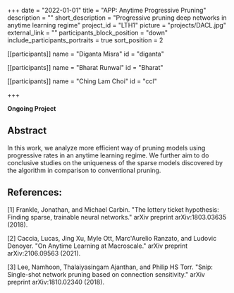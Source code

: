 +++
date = "2022-01-01"
title = "APP: Anytime Progressive Pruning"
description = ""
short_description = "Progressive pruning deep networks in anytime learning regime"
project_id = "LTH1"
picture = "projects/DACL.jpg"
external_link = ""
participants_block_position = "down"
include_participants_portraits = true
sort_position = 2

[[participants]]
    name = "Diganta Misra"
    id = "diganta"

[[participants]]
    name = "Bharat Runwal"
    id = "Bharat"

[[participants]]
name = "Ching Lam Choi"
id = "ccl"

+++

**Ongoing Project**

## Abstract

In this work, we analyze more efficient way of pruning models using progressive rates in an anytime learning regime. We further aim to do conclusive studies on the uniqueness of the sparse models discovered by the algorithm in comparison to conventional pruning.

## References:

[1] Frankle, Jonathan, and Michael Carbin. "The lottery ticket hypothesis: Finding sparse, trainable neural networks." arXiv preprint arXiv:1803.03635 (2018).

[2] Caccia, Lucas, Jing Xu, Myle Ott, Marc'Aurelio Ranzato, and Ludovic Denoyer. "On Anytime Learning at Macroscale." arXiv preprint arXiv:2106.09563 (2021).

[3] Lee, Namhoon, Thalaiyasingam Ajanthan, and Philip HS Torr. "Snip: Single-shot network pruning based on connection sensitivity." arXiv preprint arXiv:1810.02340 (2018).